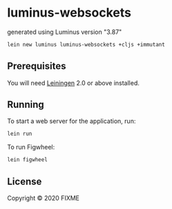 # luminus-websockets

generated using Luminus version "3.87"

```sh
lein new luminus luminus-websockets +cljs +immutant
```

## Prerequisites

You will need [Leiningen][1] 2.0 or above installed.

[1]: https://github.com/technomancy/leiningen

## Running

To start a web server for the application, run:

```sh
lein run 
```

To run Figwheel:

```sh
lein figwheel
```

## License

Copyright © 2020 FIXME
